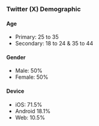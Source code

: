 ### Twitter (X) Demographic

#### Age
- Primary: 25 to 35
- Secondary: 18 to 24 & 35 to 44

#### Gender
- Male: 50%
- Female: 50%

#### Device
- iOS: 71.5%
- Android 18.1%
- Web: 10.5%
